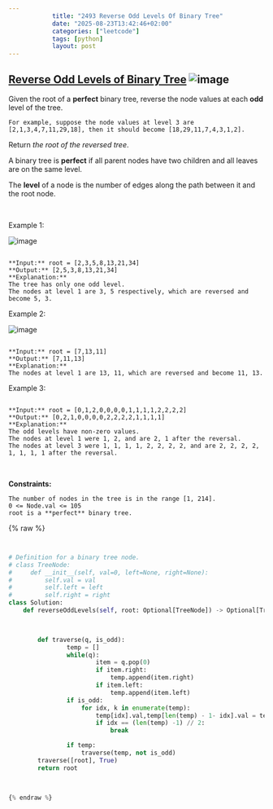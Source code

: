 ```yaml
---
            title: "2493 Reverse Odd Levels Of Binary Tree"
            date: "2025-08-23T13:42:46+02:00"
            categories: ["leetcode"]
            tags: [python]
            layout: post
---
```

            
## [Reverse Odd Levels of Binary Tree](https://leetcode.com/problems/reverse-odd-levels-of-binary-tree) ![image](https://img.shields.io/badge/Difficulty-Medium-orange)

Given the root of a **perfect** binary tree, reverse the node values at each **odd** level of the tree.

	For example, suppose the node values at level 3 are [2,1,3,4,7,11,29,18], then it should become [18,29,11,7,4,3,1,2].

Return *the root of the reversed tree*.

A binary tree is **perfect** if all parent nodes have two children and all leaves are on the same level.

The **level** of a node is the number of edges along the path between it and the root node.

 

Example 1:

![image](https://assets.leetcode.com/uploads/2022/07/28/first_case1.png)
```

**Input:** root = [2,3,5,8,13,21,34]
**Output:** [2,5,3,8,13,21,34]
**Explanation:** 
The tree has only one odd level.
The nodes at level 1 are 3, 5 respectively, which are reversed and become 5, 3.

```

Example 2:

![image](https://assets.leetcode.com/uploads/2022/07/28/second_case3.png)
```

**Input:** root = [7,13,11]
**Output:** [7,11,13]
**Explanation:** 
The nodes at level 1 are 13, 11, which are reversed and become 11, 13.

```

Example 3:

```

**Input:** root = [0,1,2,0,0,0,0,1,1,1,1,2,2,2,2]
**Output:** [0,2,1,0,0,0,0,2,2,2,2,1,1,1,1]
**Explanation:** 
The odd levels have non-zero values.
The nodes at level 1 were 1, 2, and are 2, 1 after the reversal.
The nodes at level 3 were 1, 1, 1, 1, 2, 2, 2, 2, and are 2, 2, 2, 2, 1, 1, 1, 1 after the reversal.

```

 

**Constraints:**

	The number of nodes in the tree is in the range [1, 214].
	0 <= Node.val <= 105
	root is a **perfect** binary tree.

{% raw %}


```python


# Definition for a binary tree node.
# class TreeNode:
#     def __init__(self, val=0, left=None, right=None):
#         self.val = val
#         self.left = left
#         self.right = right
class Solution:
    def reverseOddLevels(self, root: Optional[TreeNode]) -> Optional[TreeNode]:
        


        def traverse(q, is_odd):
                temp = []
                while(q):
                        item = q.pop(0)
                        if item.right:
                            temp.append(item.right)
                        if item.left:
                            temp.append(item.left)
                if is_odd:
                    for idx, k in enumerate(temp):
                        temp[idx].val,temp[len(temp) - 1- idx].val = temp[len(temp) - 1- idx].val,temp[idx].val
                        if idx == (len(temp) -1) // 2:
                            break

                if temp:
                    traverse(temp, not is_odd)
        traverse([root], True)
        return root
           


{% endraw %}
```

